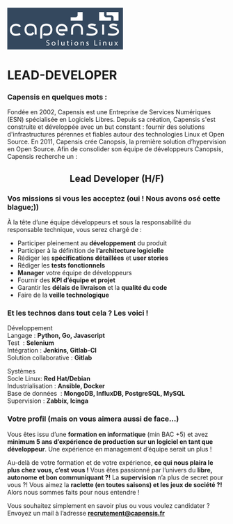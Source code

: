 ![Logo Capensis](logo%20Capensis.png)


# LEAD-DEVELOPER

### Capensis en quelques mots : 

Fondée en 2002, Capensis est une Entreprise de Services Numériques (ESN) spécialisée en Logiciels Libres. Depuis sa création, Capensis s'est construite et développée avec un but constant : fournir des solutions d'infrastructures pérennes et fiables autour des technologies Linux et Open Source. En 2011, Capensis  crée  Canopsis, la première solution d’hypervision en Open Source.  Afin de consolider son équipe de développeurs Canopsis, Capensis recherche un :  

<h2 align="center"> Lead Developer (H/F)</h2>
 
### Vos missions si vous les acceptez (oui ! Nous avons osé cette blague;))

À la tête d’une équipe développeurs et sous la responsabilité du responsable technique, vous serez chargé de : 

* Participer pleinement au **développement** du produit 
* Participer à la définition de **l’architecture logicielle**
* Rédiger les **spécifications détaillées** et **user stories**
* Rédiger les **tests fonctionnels** 
* **Manager** votre équipe de développeurs
* Fournir des **KPI d’équipe et projet** 
* Garantir les **délais de livraison** et la **qualité du code** 
* Faire de la **veille technologique** 
      
### Et les technos dans tout cela ? Les voici ! 

Développement <br/> 
Langage : **Python, Go, Javascript**<br/>
Test  : **Selenium** <br/>
Intégration : **Jenkins, Gitlab-CI**<br/>
Solution collaborative : **Gitlab** <br/>

Systèmes <br/>
Socle Linux: **Red Hat/Debian** <br/>
Industrialisation : **Ansible, Docker** <br/>
Base de données  : **MongoDB, InfluxDB, PostgreSQL, MySQL**<br/>
Supervision : **Zabbix, Icinga**<br/>

### Votre profil (mais on vous aimera aussi de face...) 

Vous êtes issu d’une **formation en informatique** (min BAC +5) et avez **minimum 5  ans d’expérience de production sur un logiciel en tant que développeur**. 
Une expérience en management d’équipe serait  un plus ! 

Au-delà de votre formation et de votre expérience, **ce qui nous plaira le plus chez vous, c’est vous !** Vous êtes passionné par l’univers du **libre, autonome et bon communiquant ?!** La **supervision** n’a plus de secret pour vous ?! Vous aimez la **raclette (en toutes saisons) et les jeux de société ?!** Alors nous sommes faits pour nous entendre ! 


Vous souhaitez simplement en savoir plus ou vous voulez candidater ? Envoyez un mail à l’adresse **recrutement@capensis.fr**
